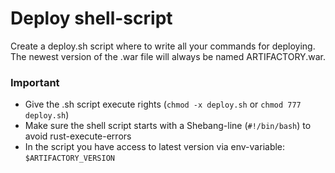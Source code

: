 # Deploy shell-script

Create a deploy.sh script where to write all your commands for deploying. The newest version of the .war file will always be 
named ARTIFACTORY.war.

### Important

- Give the .sh script execute rights (`chmod -x deploy.sh` or `chmod 777 deploy.sh`)
- Make sure the shell script starts with a Shebang-line (`#!/bin/bash`) to avoid rust-execute-errors
- In the script you have access to latest version via env-variable:  `$ARTIFACTORY_VERSION`